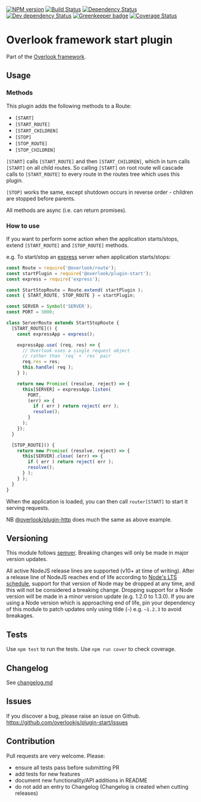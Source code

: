 [![NPM version](https://img.shields.io/npm/v/@overlook/plugin-start.svg)](https://www.npmjs.com/package/@overlook/plugin-start)
[![Build Status](https://img.shields.io/travis/overlookjs/plugin-start/master.svg)](http://travis-ci.org/overlookjs/plugin-start)
[![Dependency Status](https://img.shields.io/david/overlookjs/plugin-start.svg)](https://david-dm.org/overlookjs/plugin-start)
[![Dev dependency Status](https://img.shields.io/david/dev/overlookjs/plugin-start.svg)](https://david-dm.org/overlookjs/plugin-start)
[![Greenkeeper badge](https://badges.greenkeeper.io/overlookjs/plugin-start.svg)](https://greenkeeper.io/)
[![Coverage Status](https://img.shields.io/coveralls/overlookjs/plugin-start/master.svg)](https://coveralls.io/r/overlookjs/plugin-start)

# Overlook framework start plugin

Part of the [Overlook framework](https://overlookjs.github.io/).

## Usage

### Methods

This plugin adds the following methods to a Route:

* `[START]`
* `[START_ROUTE]`
* `[START_CHILDREN]`
* `[STOP]`
* `[STOP_ROUTE]`
* `[STOP_CHILDREN]`

`[START]` calls `[START_ROUTE]` and then `[START_CHILDREN]`, which in turn calls `[START]` on all child routes. So calling `[START]` on root route will cascade calls to `[START_ROUTE]` to every route in the routes tree which uses this plugin.

`[STOP]` works the same, except shutdown occurs in reverse order - children are stopped before parents.

All methods are async (i.e. can return promises).

### How to use

If you want to perform some action when the application starts/stops, extend `[START_ROUTE]` and `[STOP_ROUTE]` methods.

e.g. To start/stop an [express](https://expressjs.com/) server when application starts/stops:

```js
const Route = require('@overlook/route');
const startPlugin = require('@overlook/plugin-start');
const express = require('express');

const StartStopRoute = Route.extend( startPlugin );
const { START_ROUTE, STOP_ROUTE } = startPlugin;

const SERVER = Symbol('SERVER');
const PORT = 3000;

class ServerRoute extends StartStopRoute {
  [START_ROUTE]() {
    const expressApp = express();

    expressApp.use( (req, res) => {
      // Overlook uses a single request object
      // rather than `req` + `res` pair
      req.res = res;
      this.handle( req );
    } );

    return new Promise( (resolve, reject) => {
      this[SERVER] = expressApp.listen(
        PORT,
        (err) => {
          if ( err ) return reject( err );
          resolve();
        }
      );
    });
  }

  [STOP_ROUTE]() {
    return new Promise( (resolve, reject) => {
      this[SERVER].close( (err) => {
        if ( err ) return reject( err );
        resolve();
      } );
    } );
  }
}
```

When the application is loaded, you can then call `router[START]` to start it serving requests.

NB [@overlook/plugin-http](https://www.npmjs.com/package/@overlook/plugin-http) does much the same as above example.

## Versioning

This module follows [semver](https://semver.org/). Breaking changes will only be made in major version updates.

All active NodeJS release lines are supported (v10+ at time of writing). After a release line of NodeJS reaches end of life according to [Node's LTS schedule](https://nodejs.org/en/about/releases/), support for that version of Node may be dropped at any time, and this will not be considered a breaking change. Dropping support for a Node version will be made in a minor version update (e.g. 1.2.0 to 1.3.0). If you are using a Node version which is approaching end of life, pin your dependency of this module to patch updates only using tilde (`~`) e.g. `~1.2.3` to avoid breakages.

## Tests

Use `npm test` to run the tests. Use `npm run cover` to check coverage.

## Changelog

See [changelog.md](https://github.com/overlookjs/plugin-start/blob/master/changelog.md)

## Issues

If you discover a bug, please raise an issue on Github. https://github.com/overlookjs/plugin-start/issues

## Contribution

Pull requests are very welcome. Please:

* ensure all tests pass before submitting PR
* add tests for new features
* document new functionality/API additions in README
* do not add an entry to Changelog (Changelog is created when cutting releases)
